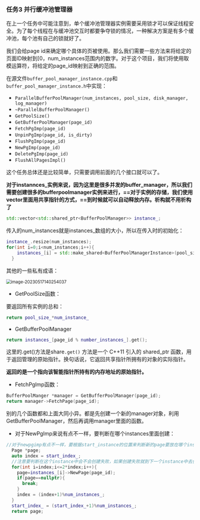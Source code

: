### 任务3 并行缓冲池管理器

在上一个任务中可能注意到，单个缓冲池管理器实例需要采用锁才可以保证线程安全。为了每个线程在与缓冲池交互时都要争夺锁的情况，一种解决方案是有多个缓冲池，每个池有自己的锁就好了。

我们会给page id来确定哪个具体的页被使用。那么我们需要一些方法来将给定的页面ID映射到[0，num_instances范围内的数字。对于这个项目，我们将使用取模运算符，将给定的page_id映射到正确的范围。

在源文件`buffer_pool_manager_instance.cpp`和`buffer_pool_manager_instance.h`中实现：

- `ParallelBufferPoolManager(num_instances, pool_size, disk_manager, log_manager)`
- `~ParallelBufferPoolManager()`
- `GetPoolSize()`
- `GetBufferPoolManager(page_id)`
- `FetchPgImp(page_id)`
- `UnpinPgImp(page_id, is_dirty)`
- `FlushPgImp(page_id)`
- `NewPgImp(page_id)`
- `DeletePgImp(page_id)`
- `FlushAllPagesImpl()`

这个任务总体还是比较简单，只需要调用前面的几个接口就可以了。



**对于instannces_实例来说，因为这里是很多并发的buffer_manager，所以我们需要创建很多的bufferpoolmanager实例来进行，==对于实例的存储，我们使用vector里面用共享指针的方式，==到时候就可以自动释放内存。析构就不用析构了**

```cpp
std::vector<std::shared_ptr<BufferPoolManager>> instance_;
```

传入的num_instances就是instances_数组的大小，所以在传入时的初始化：

```cpp
instance_.resize(num_instances);
for(int i=0;i<num_instances;i++){
    instances_[i] = std::make_shared<BufferPoolManagerInstance>(pool_size,num_instances,disk_manager,log_manager);
  }
```





其他的一些私有成语：

<img src="images/image-20230517140254037.png" alt="image-20230517140254037" style="zoom:80%;" />



- GetPoolSize函数：

要返回所有实例的总和：

```cpp
return pool_size_*num_instance_
```

- GetBufferPoolManager

```cpp
return instances_[page_id % number_instances_].get();
```

这里的.get()方法是share`.get()` 方法是一个 C++11 引入的 shared_ptr 函数，用于返回管理的原始指针。换句话说，它返回共享指针所拥有的对象的实际指针。

**返回的是一个指向该智能指针所持有的内存地址的原始指针。**

- FetchPgImp函数：

```c++
BufferPoolManger *manager = GetBufferPoolManager(page_id);
return manager->FetchPage(page_id);
```

别的几个函数都和上面大同小异。都是先创建一个新的manager对象，利用GetBufferPoolManager，然后再调用manager里面的函数。



- 对于NewPgImp来说有点不一样，要判断在哪个instances里面创建：

```cpp
//对于newpgimp有点不一样，要根据start_instance的位置来判断新的page要放在哪个instance下面
  Page *page;
  auto index = start_index_;
  //注意要判断在这个instance中会不会创建失败，如果创建失败就到下一个instance中去创建
  for(int i=index;i<=2*index;i++){
    page=instances_[i]->NewPage(page_id);
    if(page==nullptr){
      break;
    }
    index = (index+1)%num_instances_;
  }
  start_index_ = (start_index_+1)%num_instances_;
  return page;
```

